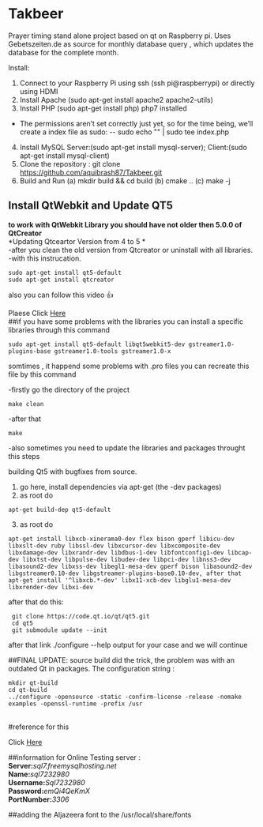 # Takbeer
Prayer timing stand alone project based on qt on Raspberry pi. Uses Gebetszeiten.de as source for monthly database query , which updates the database for the complete month. 

Install:
1. Connect to your Raspberry Pi using ssh (ssh pi@raspberrypi) or directly using HDMI
2. Install Apache (sudo apt-get install apache2 apache2-utils)
3. Install PHP (sudo apt-get install php) php7 installed
- The permissions aren’t set correctly just yet, so for the time being, we’ll create a index file as sudo:
    --  sudo echo "<?php phpinfo(); ?>" | sudo tee index.php
4. Install MySQL Server:(sudo apt-get install mysql-server); Client:(sudo apt-get install mysql-client)
5. Clone the repository : git clone https://github.com/aquibrash87/Takbeer.git
6. Build and Run (a) mkdir build && cd build (b) cmake .. (c) make -j
## Install QtWebkit and Update QT5 
**to work with QtWebkit Library you should have not older then 5.0.0 of QtCreator**<br />
*Updating Qtceartor Version from 4 to 5 *<br />
-after you clean the old version from Qtcreator or uninstall with all libraries.<br />
-with this instrucation.<br />
~~~
sudo apt-get install qt5-default
sudo apt-get install qtcreator 
~~~
also you can follow this video :+1:

Plaese Click [Here](https://www.youtube.com/watch?v=C_uOybXbDYI&feature=youtu.be)
<br />
##if you have some problems with the libraries you can install a specific libraries through this command
~~~
sudo apt-get install qt5-default libqt5webkit5-dev gstreamer1.0-plugins-base gstreamer1.0-tools gstreamer1.0-x
~~~
somtimes , it happend some problems with .pro files you can recreate this file
by this command 

-firstly go the directory of the project
~~~
make clean 
~~~
-after that
~~~
make
~~~
-also sometimes you need to update the libraries and packages 
throught this steps

building Qt5 with bugfixes from source.

1. go here, install dependencies via apt-get (the -dev packages)
2. as root do 
~~~
apt-get build-dep qt5-default
~~~
3. as root do 
~~~
apt-get install libxcb-xinerama0-dev flex bison gperf libicu-dev libxslt-dev ruby libssl-dev libxcursor-dev libxcomposite-dev libxdamage-dev libxrandr-dev libdbus-1-dev libfontconfig1-dev libcap-dev libxtst-dev libpulse-dev libudev-dev libpci-dev libnss3-dev libasound2-dev libxss-dev libegl1-mesa-dev gperf bison libasound2-dev libgstreamer0.10-dev libgstreamer-plugins-base0.10-dev, after that apt-get install '^libxcb.*-dev' libx11-xcb-dev libglu1-mesa-dev libxrender-dev libxi-dev
~~~
after that do this:
~~~
 git clone https://code.qt.io/qt/qt5.git
 cd qt5
 git submodule update --init
~~~ 
after that link ./configure --help output for your case and we will continue<br />

##FINAL UPDATE: source build did the trick, the problem was with an outdated Qt in packages. The configuration string :
~~~
mkdir qt-build
cd qt-build
../configure -opensource -static -confirm-license -release -nomake examples -openssl-runtime -prefix /usr
~~~
<br />
#reference for this 

Click [Here](https://raspberrypi.stackexchange.com/questions/61078/qt-applications-dont-work-due-to-libegl/61086)

##information for Online Testing server :<br />
**Server:**_sql7.freemysqlhosting.net_ <br />
**Name:**_sql7232980_ <br />
**Username:**_Sql7232980_<br />
**Password:**_emQi4QeKmX_<br />
**PortNumber:**_3306_<br />

##adding the Aljazeera font to the /usr/local/share/fonts





